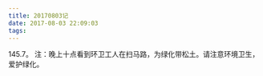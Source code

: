 ```yaml
---
title: 20170803记
date: 2017-08-03 22:09:03
tags:
---
```


145.7。
注：晚上十点看到环卫工人在扫马路，为绿化带松土。请注意环境卫生，爱护绿化。
